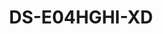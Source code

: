 ---
id: 1
title: "DS-E04HGHI-XD"
slug: "dvr-1"
subTitle: "4K ColorVu PoC Fixed Turret Camera"
category: "dvr"
imgCard: "/src/assets/images/dvr/DS-E04HGHI-XD/DS-E04HGHI-XD-1.webp"
imgAlt: "DS-E04HGHI-XD"
thumbnails: [
  "/src/assets/images/dvr/DS-E04HGHI-XD/DS-E04HGHI-XD-1.webp",
  "/src/assets/images/dvr/DS-E04HGHI-XD/DS-E04HGHI-XD-2.webp",
  "/src/assets/images/dvr/DS-E04HGHI-XD/DS-E04HGHI-XD-3.webp",
  "/src/assets/images/dvr/DS-E04HGHI-XD/DS-E04HGHI-XD-4.webp",
]
features: [
  "4-channel DVR with 1080p Lite@30fps encoding capability",
  "Powered by M-SATA eSSD technology for enhanced performance",
  "Deep learning-based human and vehicle classification with Motion Detection 2.0",
  "Scene-adaptive bitrate control for efficient video compression",
  "Supports audio transmission via coaxial cable",
  "Low power consumption for energy-efficient operation"
]
rating: 5
reviewCount: 50
specifications: {
  Video_and_Audio: {
    IP_Video_Input: {
      Channels: "1-ch",
      Resolution: "Up to 1080p",
      Support: "H.265+/H.265 IP cameras"
    },
    Analog_Video_Input: {
      Channels: "4-ch",
      Interface: "BNC (1.0 Vp-p, 75 Ω), supports coaxitron connection"
    },
    HDTVI_Input: {"1080p25", "1080p30", "720p25", "720p30"},
    AHD_Input: {"1080p25", "1080p30", "720p25", "720p30"},
    HDCVI_Input: {"1080p25", "1080p30", "720p25", "720p30"},
    CVBS_Input: "Support",
    HDMI_Output: "1-ch, 1920×1080/60Hz, 1280×1024/60Hz, 1280×720/60Hz",
    VGA_Output: "1-ch, 1920×1080/60Hz, 1280×1024/60Hz, 1280×720/60Hz",
    Video_Output_Mode: "HDMI/VGA simultaneous output",
    Audio_Input: "4-ch via coaxial cable",
    Audio_Output: "1-ch via HDMI",
    Synchronous_Playback: "4-ch"
  },
  Recording: {
    Video_Compression: "H.265 Pro/H.265",
    Encoding_Resolution: {"1080p Lite", "720p", "720p Lite", "WD1", "4CIF", "CIF", "QVGA"},
    Frame_Rate: {
      Main_Stream: "1080p Lite/720p/720p Lite/WD1/4CIF@25 fps (P)/30 fps (N)",
      Default: "1080p Lite/720p is 15 fps by default",
      Sub_Stream: "4CIF@15 fps; CIF/QVGA@25 fps (P)/30 fps (N)"
    },
    Video_Bitrate: "Scene-adaptive bitrate control to ensure recording stability",
    Stream_Type: "Video, Video & Audio (Audio recording must be manually enabled)",
    Audio_Compression: "G.711u",
    Audio_Bitrate: "64 Kbps"
  },
  Network: {
    Total_Bandwidth: "64 Mbps",
    Incoming_Bandwidth: "4 Mbps",
    Remote_Connection: "32",
    Network_Protocol: {"TCP/IP", "DHCP", "Hik-Connect", "DNS", "DDNS", "NTP", "SADP", "SMTP", "NFS", "UPnP™", "HTTPS"},
    Network_Interface: "1 × RJ45 10/100 Mbps self-adaptive Ethernet interface"
  },
  General: {
    Power_Supply: "12 VDC, 1 A",
    Consumption: "≤ 5.4 W (with eSSD)",
    Working_Temperature: "-10 °C to 45 °C (14 °F to +113 °F)",
    Working_Humidity: "10% to 90%",
    Dimension: "152 × 113 × 46 mm (6.0 × 4.4 × 1.8 inch)",
    Weight: "≤ 0.5 kg (with eSSD, 1.1 lb.)"
  }
}
---